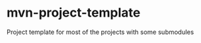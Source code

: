 mvn-project-template
====================

Project template for most of the projects with some submodules
